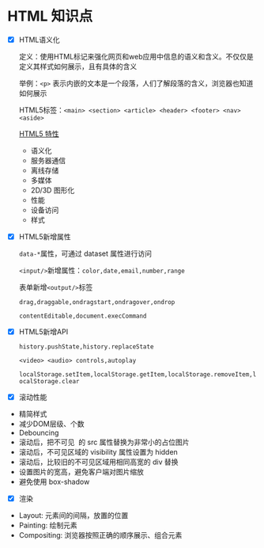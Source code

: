 # HTML 知识点

- [x] HTML语义化

    定义：使用HTML标记来强化网页和web应用中信息的语义和含义。不仅仅是定义其样式如何展示，且有具体的含义

    举例：`<p>` 表示内嵌的文本是一个段落，人们了解段落的含义，浏览器也知道如何展示

    HTML5标签：`<main> <section> <article> <header> <footer> <nav> <aside>`

    [HTML5 特性](https://developer.mozilla.org/en-US/docs/Web/Guide/HTML/HTML5)

    * 语义化
    * 服务器通信
    * 离线存储
    * 多媒体
    * 2D/3D 图形化
    * 性能
    * 设备访问
    * 样式

- [x] HTML5新增属性

    `data-*`属性，可通过 dataset 属性进行访问

    `<input/>`新增属性：`color,date,email,number,range`

    表单新增`<output/>`标签

    `drag,draggable,ondragstart,ondragover,ondrop`
    
    `contentEditable,document.execCommand`

- [x] HTML5新增API

    `history.pushState,history.replaceState`

    `<video> <audio> controls,autoplay`
    
    `localStorage.setItem,localStorage.getItem,localStorage.removeItem,localStorage.clear`

- [x] 滚动性能

* 精简样式
* 减少DOM层级、个数
* Debouncing
* 滚动后，把不可见 <img> 的 src 属性替换为非常小的占位图片
* 滚动后，不可见区域的 visibility 属性设置为 hidden
* 滚动后，比较旧的不可见区域用相同高宽的 div 替换
* 设置图片的宽高，避免客户端对图片缩放
* 避免使用 box-shadow

- [x] 渲染

* Layout: 元素间的间隔，放置的位置
* Painting: 绘制元素
* Compositing: 浏览器按照正确的顺序展示、组合元素